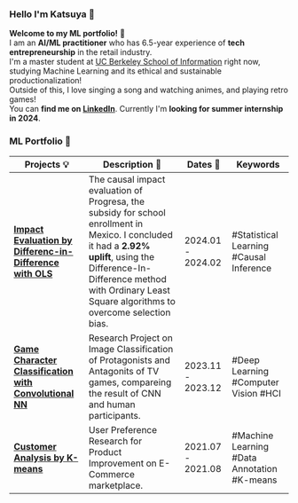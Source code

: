 ### Hello I'm Katsuya 👋
**Welcome to my ML portfolio!** :star_struck: <br> 
I am an **AI/ML practitioner** who has 6.5-year experience of **tech entrepreneurship** in the retail industry. <br>
I'm a master student at [UC Berkeley School of Information](https://www.ischool.berkeley.edu/) right now, studying Machine Learning and its ethical and sustainable productionalization!<br> 
Outside of this, I love singing a song and watching animes, and playing retro games! <br>
You can **find me on [LinkedIn](https://www.linkedin.com/in/katsuya-masaki/)**. Currently I'm **looking for summer internship in 2024**.

### ML Portfolio :robot:

|      Projects 💡   |     Description :memo:   | Dates :calendar:  | Keywords  |
|-----------------|---------------------------|---------------|----|
| [**Impact Evaluation by Differenc-in-Difference with OLS**](https://github.com/BenBooby/ML_showcase/tree/main/Evaluation/) | The causal impact evaluation of Progresa, the subsidy for school enrollment in Mexico. I concluded it had a **2.92% uplift**, using the Difference-In-Difference method with Ordinary Least Square algorithms to overcome selection bias.| 2024.01 - 2024.02 | #Statistical Learning #Causal Inference |
| [**Game Character Classification with Convolutional NN**](https://github.com/BenBooby/ML_showcase/tree/main/Classification/) | Research Project on Image Classification of Protagonists and Antagonits of TV games, compareing the result of CNN and human participants.| 2023.11 - 2023.12 | #Deep Learning #Computer Vision #HCI |
| [**Customer Analysis by K-means**](https://github.com/BenBooby/ML_showcase/tree/main/Customer) | User Preference Research for Product Improvement on E-Commerce marketplace. | 2021.07 - 2021.08 |#Machine Learning #Data Annotation #K-means   |

